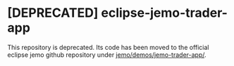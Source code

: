#  [DEPRECATED] eclipse-jemo-trader-app

This repository is deprecated. 
Its code has been moved to the official eclipse jemo github repository 
under [jemo/demos/jemo-trader-app/](https://github.com/eclipse/jemo/tree/master/demos/jemo-trader-app).
